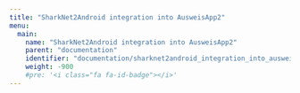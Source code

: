 ```yaml
---
title: "SharkNet2Android integration into AusweisApp2"
menu:
  main:
    name: "SharkNet2Android integration into AusweisApp2"
    parent: "documentation"
    identifier: "documentation/sharknet2android_integration_into_ausweisapp2"
    weight: -900
    #pre: '<i class="fa fa-id-badge"></i>'
---
```

